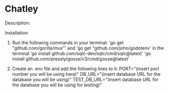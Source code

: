# Chatley
Description:


Installation:
1. Run the following commands in your terminal:
        'go get "github.com/gorilla/mux"' and 
        'go get "github.com/joho/godotenv' in the terminal
        'go install github.com/sqlc-dev/sqlc/cmd/sqlc@latest'
        'go install github.com/pressly/goose/v3/cmd/goose@latest'
        
2. Create an .env file and add the following lines to it:
        PORT="(insert port number you will be using here)"
        DB_URL="(insert database URL for the database you will be using)"
        TEST_DB_URL="(insert database URL for the database you will be using for testing)"
